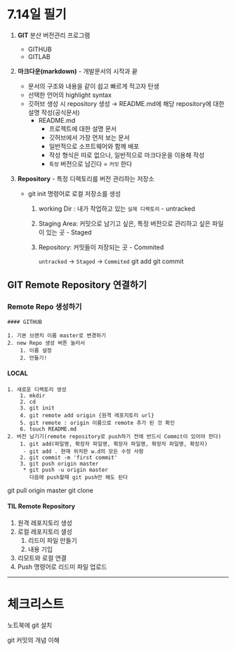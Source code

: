 # 7.14일 필기

1. **GIT** 분산 버전관리 프로그램

   - GITHUB
   - GITLAB

2. **마크다운(markdown)** - 개발문서의 시작과 끝

   - 문서의 구조와 내용을 같이 쉽고 빠르게 적고자 탄생
   - 선택한 언어의 highlight syntax
   - 깃허브 생성 시 repository 생성 → README.md에 해당 repository에 대한 설명 작성(공식문서)
     - README.md
       - 프로젝트에 대한 설명 문서
       - 깃허브에서 가장 먼저 보는 문서
       - 일반적으로 소프트웨어와 함께 배포
       - 작성 형식은 따로 없으나, 일반적으로 마크다운을 이용해 작성
       - `특정` 버전으로 남긴다 = `커밋` 한다

3. **Repository** - 특정 디렉토리를 버전 관리하는 저장소

   - git init 명령어로 로컬 저장소를 생성

     1. working Dir : 내가 작업하고 있는 `실제 디렉토리`  - untracked

     2. Staging Area: 커밋으로 남기고 싶은, 특정 버전으로 관리하고 싶은 파일이 있는 곳 - Staged

     3. Repository: 커밋들이 저장되는 곳 - Commited

        `untracked`   →  `Staged`   →  `Commited`
                           git add       git commit

## GIT Remote Repository 연결하기

### Remote Repo 생성하기

	#### GITHUB
	
	1. 기본 브랜치 이름 master로 변경하기
	2. new Repo 생성 버튼 눌러서
	 	1. 이름 설정
	 	2. 만들기!

#### LOCAL

 	1. 새로운 디렉토리 생성
 	 	1. mkdir
 	 	2. cd
 	 	3. git init
 	 	4. git remote add origin {원격 레포지토리 url}
 	 	5. git remote : origin 이름으로 remote 추가 된 것 확인
 	 	6. touch README.md
 	2. 버전 남기기(remote repository로 push하기 전에 반드시 Commit이 있어야 한다)
 	 	1. git add(파일명, 확장자 파일명, 확장자 파일명, 확장자 파일명, 확장자)
 	     - git add . 현재 위치한 w.d의 모든 수정 사항
 	 	2. git commit -m 'first commit'
 	 	3. git push origin master
 	     * git push -u origin master 
 	       다음에 push할때 git push만 해도 된다


git pull origin master
git clone


#### TIL Remote Repository

1. 원격 레포지토리 생성
2. 로컬 레포지토리 샐성
   1. 리드미 파일 만들기
   2. 내용 기입
3. 리모트와 로컬 연결
4. Push 명령어로 리드미 파일 업로드



---

# 체크리스트

노트북에 git 설치

git 커밋의 개념 이해